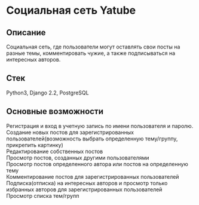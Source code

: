# Социальная сеть Yatube

## Описание
Социальная сеть, где пользователи могут оставлять свои посты на разные темы, комментировать чужие, а также подписываться на интересных авторов.
## Стек
Python3, Django 2.2, PostgreSQL

## Основные возможности
Регистрация и вход в учетную запись по имени пользователя и паролю.<br>
Создание новых постов для зарегистрированных пользователей(возможность выбрать определенную тему/группу, прикрепить картинку)<br>
Редактирование собственных постов<br>
Просмотр постов, созданных другими пользователями<br>
Просмотр постов определенного автора или постов на определенную тему<br>
Комментирование постов для зарегистрированных пользователей<br>
Подписка(отписка) на интересных авторов и просмотр только избранных авторов для зарегистрированных пользователей<br>
Просмотр списка тем/групп<br>
